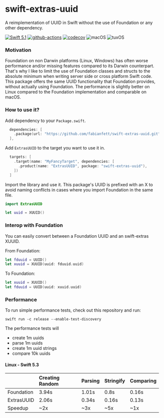 # swift-extras-uuid

A reimplementation of UUID in Swift without the use of Foundation or any other dependency. 

[![Swift 5.1](https://img.shields.io/badge/Swift-5.1-blue.svg)](https://swift.org/download/)
[![github-actions](https://github.com/fabianfett/swift-extras-uuid/workflows/CI/badge.svg)](https://github.com/fabianfett/swift-extras-uuid/actions)
[![codecov](https://codecov.io/gh/fabianfett/swift-extras-uuid/branch/main/graph/badge.svg)](https://codecov.io/gh/fabianfett/swift-extras-uuid)
![macOS](https://img.shields.io/badge/os-macOS-green.svg?style=flat)
![tuxOS](https://img.shields.io/badge/os-tuxOS-green.svg?style=flat)

### Motivation

Foundation on non Darwin platforms (Linux, Windows) has often worse performance and/or missing features compared to its Darwin counterpart. That's why I like to limit the use of Foundation classes and structs to the absolute minimum when writing server side or cross platform Swift code. This package offers the same UUID functionality that Foundation provides, without actually using Foundation. The performance is slightly better on Linux compared to the Foundation implementation and comparable on macOS. 

### How to use it?

Add dependency to your `Package.swift`.

```swift
  dependencies: [
    .package(url: "https://github.com/fabianfett/swift-extras-uuid.git", .upToNextMajor(from: "0.1.0")),
  ],
```

Add `ExtrasUUID` to the target you want to use it in.

```swift
  targets: [
    .target(name: "MyFancyTarget", dependencies: [
      .product(name: "ExtrasUUID", package: "swift-extras-uuid"),
    ])
  ]
```

Import the library and use it. This package's UUID is prefixed with an X to avoid naming conflicts in cases where you import Foundation in the same file.

```swift
import ExtrasUUID

let uuid = XUUID()
```

### Interop with Foundation

You can easily convert between a Foundation UUID and an swift-extras XUUID.

From Foundation:

```swift
let fduuid = UUID() 
let xuuid = XUUID(uuid: fduuid.uuid)
```

To Foundation:
```swift
let xuuid = XUUID() 
let fduuid = UUID(uuid: xuuid.uuid)
```

### Performance

To run simple performance tests, check out this repository and run:

```
swift run -c release --enable-test-discovery
```

The performance tests will 

- create 1m uuids
- parse 1m uuids 
- create 1m uuid strings
- compare 10k uuids

#### Linux - Swift 5.3

|  | Creating Random | Parsing | Stringify | Comparing |
|:--|:--|:--|:--|:--|
| Foundation   | 3.94s | 1.01s | 0.8s | 0.16s |
| ExtrasUUID | 2.06s | 0.34s | 0.16s | 0.13s |
| Speedup | ~2x | ~3x | ~5x | ~1x |

